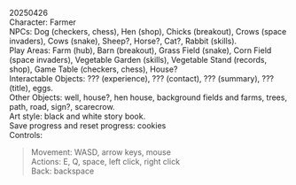 20250426 <br />
Character: Farmer <br />
NPCs: Dog (checkers, chess), Hen (shop), Chicks (breakout), Crows (space invaders), Cows (snake), Sheep?, Horse?, Cat?, Rabbit (skills). <br />
Play Areas: Farm (hub), Barn (breakout), Grass Field (snake), Corn Field (space invaders), Vegetable Garden (skills), Vegetable Stand (records, shop), Game Table (checkers, chess), House? <br />
Interactable Objects: ??? (experience), ??? (contact), ??? (summary), ??? (title), eggs. <br />
Other Objects: well, house?, hen house, background fields and farms, trees, path, road, sign?, scarecrow. <br />
Art style: black and white story book. <br />
Save progress and reset progress: cookies <br />
Controls: <br />
> Movement: WASD, arrow keys, mouse <br />
> Actions: E, Q, space, left click, right click <br />
>Back: backspace <br />
